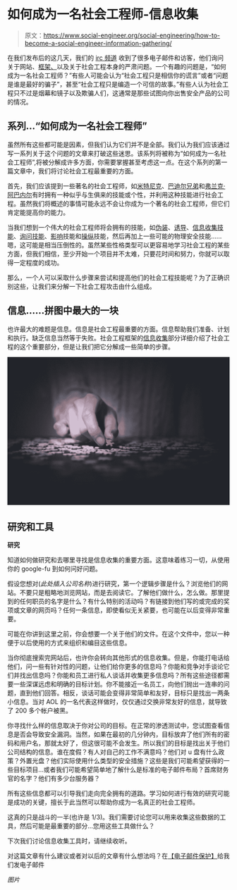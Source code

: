# 如何成为一名社会工程师-信息收集

> 原文：<https://www.social-engineer.org/social-engineering/how-to-become-a-social-engineer-information-gathering/>

在我们发布后的这几天，我们的 [irc 频道](https://www.social-engineer.org/about/) 收到了很多电子邮件和访客，他们询问关于网站、[框架、](https://www.social-engineer.org/framework/general-discussion/)以及关于社会工程本身的严肃问题。一个有趣的问题是，“如何成为一名社会工程师？”有些人可能会认为“社会工程只是相信你的谎言”或者“问题是谁是最好的骗子”，甚至“社会工程只是编造一个可信的故事。”有些人认为社会工程只不过是烟幕和镜子以及欺骗人们，这通常是那些试图向你出售安全产品的公司的情况。

## 系列…“如何成为一名社会工程师”

虽然所有这些都可能是因素，但我们认为它们并不是全部。我们认为我们应该通过写一系列关于这个问题的文章来打破这些迷思。该系列将被称为“如何成为一名社会工程师”,将被分解成许多方面，你需要掌握甚至考虑这一点。在这个系列的第一篇文章中，我们将讨论社会工程最重要的方面。

首先，我们应该提到一些著名的社会工程师，如[米特尼克](https://www.social-engineer.org/podcast/episode-26-kevin_mitnick-_raw_uncensored_and_uncut/)、[巴迪尔兄弟](https://www.social-engineer.org/framework/general-discussion/categories-social-engineers/hackers/)和[弗兰克·阿巴内尔](https://www.social-engineer.org/framework/general-discussion/real-world-examples/con-men/)有时拥有一种似乎与生俱来的技能或个性，并利用这种技能进行社会工程。虽然我们将概述的事情可能永远不会让你成为一个著名的社会工程师，但它们肯定能提高你的能力。

当我们想到一个伟大的社会工程师将会拥有的技能，如[伪装](https://www.social-engineer.org/framework/influencing-others/pretexting/)、[诱导](https://www.social-engineer.org/framework/influencing-others/elicitation/)、[信息收集技能](https://www.social-engineer.org/framework/information-gathering/)、[询问技能](https://www.social-engineer.org/framework/psychological-principles/interview-interrogation/)、[影响](https://www.social-engineer.org/framework/influencing-others/)技能和[操纵](https://www.social-engineer.org/framework/influencing-others/manipulation/)技能，然后再加上一些可能的物理安全技能……嗯，这可能是相当压倒性的。虽然某些性格类型可以更容易地学习社会工程的某些方面，但我们相信，至少开始一个项目并不太难，只要花时间和努力，你就可以取得一定程度的成功。

那么，一个人可以采取什么步骤来尝试和提高他们的社会工程技能呢？为了正确识别这些，让我们来分解一下社会工程攻击由什么组成。

## 信息……拼图中最大的一块

也许最大的难题是信息。信息是社会工程最重要的方面。信息帮助我们准备、计划和执行。缺乏信息当然等于失败。社会工程框架的[信息收集](https://www.social-engineer.org/framework/information-gathering/)部分详细介绍了社会工程的这个重要部分，但是让我们把它分解成一些简单的步骤。

![How To Become A Social Engineer - Information Gathering](img/361c4ad6083fedcb50442e1a74d11d97.png)

## **研究和工具**

**研究**

知道如何做研究和去哪里寻找是信息收集的重要方面。这意味着练习一切，从使用你的 google-fu 到如何问好问题。

假设您想对(*此处插入公司名称*)进行研究，第一个逻辑步骤是什么？浏览他们的网站。不要只是粗略地浏览网站，而是去阅读它。了解他们做什么，怎么做。那里提到的任何职员的名字是什么？有什么特别的活动吗？有链接到他们写的或完成的奖项或文章的网页吗？任何一条信息，即使看似无关紧要，也可能在以后变得非常重要。

可能在你讲到这里之前，你会想要一个关于他们的文件。在这个文件中，您以一种便于以后使用的方式来组织和编目这些信息。

当你彻底搜索完网站后，也许你会转向其他形式的信息收集。但是，你能打电话给他们，问一些有针对性的问题，让他们给你更多的信息吗？你能和竞争对手谈论它们并找出信息吗？你能和员工进行私人谈话并收集更多信息吗？所有这些途径都需要一些深谋远虑和明确的目标计划。你不能接近一名员工，向他们抛出一连串的问题，直到他们回答。相反，谈话可能会变得非常简单和友好，目标只是找出一两条小信息。当对 AOL 的一名代表这样做时，仅仅通过交换非常友好的信息，就导致了 200 多个帐户被黑。

你寻找什么样的信息取决于你对公司的目标。在正常的渗透测试中，您试图查看信息是否会导致安全漏洞。当然，如果在最初的几分钟内，目标放弃了他们所有的密码和用户名，那就太好了，但这很可能不会发生。所以我们的目标是找出关于他们公司结构的信息。谁在度假？有人对自己的工作不满意吗？他们对 u 盘有什么政策？外置光盘？他们实际使用什么类型的安全措施？这些是我们可能希望获得的一些目标项目…或者我们可能希望简单地了解什么是标准的电子邮件布局？首席财务官的名字？他们有多少台服务器？

所有这些信息都可以引导我们走向完全拥有的道路。学习如何进行有效的研究可能是成功的关键，擅长于此当然可以帮助你成为一名真正的社会工程师。

这真的只是战斗的一半(也许是 1/3)。我们需要讨论您可以用来收集这些数据的工具，然后可能是最重要的部分…您用这些工具做什么？

下次我们讨论信息收集工具时，请继续收听。

对这篇文章有什么建议或者对以后的文章有什么想法吗？在[【电子邮件保护】](/cdn-cgi/l/email-protection)给我们发电子邮件

*图片*
[](https://unsplash.com/@ryoji__iwata)